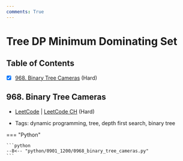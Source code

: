 ```yaml
---
comments: True
---
```


# Tree DP Minimum Dominating Set

## Table of Contents

- [x] [968. Binary Tree Cameras](https://leetcode.cn/problems/binary-tree-cameras/) (Hard)

## 968. Binary Tree Cameras

-   [LeetCode](https://leetcode.com/problems/binary-tree-cameras/) | [LeetCode CH](https://leetcode.cn/problems/binary-tree-cameras/) (Hard)

-   Tags: dynamic programming, tree, depth first search, binary tree

=== "Python"

    ```python
    --8<-- "python/0901_1200/0968_binary_tree_cameras.py"
    ```
